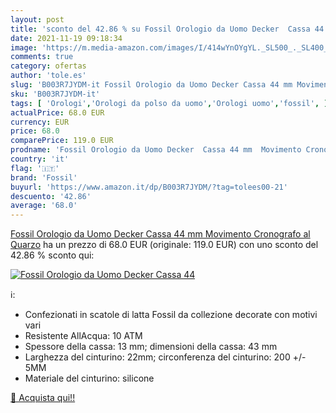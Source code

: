 ```yaml
---
layout: post
title: 'sconto del 42.86 % su Fossil Orologio da Uomo Decker  Cassa 44  '
date: 2021-11-19 09:18:34
image: 'https://m.media-amazon.com/images/I/414wYnOYgYL._SL500_._SL400_.jpg'
comments: true
category: ofertas
author: 'tole.es'
slug: 'B003R7JYDM-it Fossil Orologio da Uomo Decker Cassa 44 mm Movimento...'
sku: 'B003R7JYDM-it'
tags: [ 'Orologi','Orologi da polso da uomo','Orologi uomo','fossil', ]
actualPrice: 68.0 EUR
currency: EUR
price: 68.0
comparePrice: 119.0 EUR
prodname: 'Fossil Orologio da Uomo Decker  Cassa 44 mm  Movimento Cronografo al Quarzo'
country: 'it'
flag: '🇮🇹'
brand: 'Fossil'
buyurl: 'https://www.amazon.it/dp/B003R7JYDM/?tag=tolees00-21'
descuento: '42.86'
average: '68.0'
---
```


[Fossil Orologio da Uomo Decker  Cassa 44 mm  Movimento Cronografo al Quarzo](https://www.amazon.it/dp/B003R7JYDM/?tag=tolees00-21) ha un prezzo di 68.0 EUR (originale: 119.0 EUR) con uno sconto del 42.86 % sconto qui:

[![Fossil Orologio da Uomo Decker  Cassa 44](https://m.media-amazon.com/images/I/414wYnOYgYL._SL500_._SL400_.jpg)](https://www.amazon.it/dp/B003R7JYDM/?tag=tolees00-21)

ℹ️:

- Confezionati in scatole di latta Fossil da collezione decorate con motivi vari
- Resistente AllAcqua: 10 ATM
- Spessore della cassa: 13 mm; dimensioni della cassa: 43 mm
- Larghezza del cinturino: 22mm; circonferenza del cinturino: 200 +/- 5MM
- Materiale del cinturino: silicone

[🛒 Acquista qui!!](https://www.amazon.it/dp/B003R7JYDM/?tag=tolees00-21)
